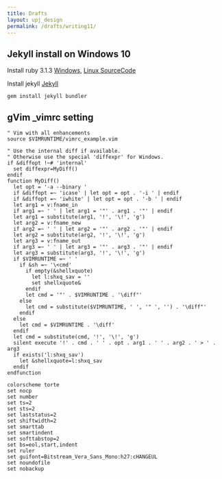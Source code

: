 ```yaml
---
title: Drafts
layout: upj_design
permalink: /drafts/writing11/
---
```


## Jekyll install on Windows 10

Install ruby 3.1.3 
[Windows](https://rubyinstaller.org/), 
[Linux SourceCode](https://www.ruby-lang.org/en/documentation/installation/#building-from-source)

Install jekyll [Jekyll](https://jekyllrb.com/docs/installation/windows/)

```shell
gem install jekyll bundler
```

## gVim _vimrc setting

```text
" Vim with all enhancements
source $VIMRUNTIME/vimrc_example.vim

" Use the internal diff if available.
" Otherwise use the special 'diffexpr' for Windows.
if &diffopt !~# 'internal'
  set diffexpr=MyDiff()
endif
function MyDiff()
  let opt = '-a --binary '
  if &diffopt =~ 'icase' | let opt = opt . '-i ' | endif
  if &diffopt =~ 'iwhite' | let opt = opt . '-b ' | endif
  let arg1 = v:fname_in
  if arg1 =~ ' ' | let arg1 = '"' . arg1 . '"' | endif
  let arg1 = substitute(arg1, '!', '\!', 'g')
  let arg2 = v:fname_new
  if arg2 =~ ' ' | let arg2 = '"' . arg2 . '"' | endif
  let arg2 = substitute(arg2, '!', '\!', 'g')
  let arg3 = v:fname_out
  if arg3 =~ ' ' | let arg3 = '"' . arg3 . '"' | endif
  let arg3 = substitute(arg3, '!', '\!', 'g')
  if $VIMRUNTIME =~ ' '
    if &sh =~ '\<cmd'
      if empty(&shellxquote)
        let l:shxq_sav = ''
        set shellxquote&
      endif
      let cmd = '"' . $VIMRUNTIME . '\diff"'
    else
      let cmd = substitute($VIMRUNTIME, ' ', '" ', '') . '\diff"'
    endif
  else
    let cmd = $VIMRUNTIME . '\diff'
  endif
  let cmd = substitute(cmd, '!', '\!', 'g')
  silent execute '!' . cmd . ' ' . opt . arg1 . ' ' . arg2 . ' > ' . arg3
  if exists('l:shxq_sav')
    let &shellxquote=l:shxq_sav
  endif
endfunction

colorscheme torte
set nocp
set number
set ts=2
set sts=2
set laststatus=2
set shiftwidth=2
set smarttab
set smartindent
set softtabstop=2
set bs=eol,start,indent
set ruler
set guifont=Bitstream_Vera_Sans_Mono:h27:cHANGEUL
set noundofile
set nobackup
```